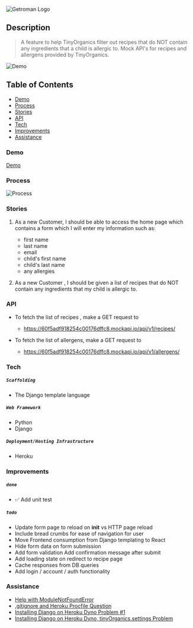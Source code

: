 ![Getroman Logo](static/img/BBG_header.png)
## Description
>A feature to help TinyOrganics filter out recipes that do NOT contain any ingredients that a child is allergic to. Mock API's for recipes and allergens provided by TinyOrganics.

![Demo](/static/img/demo.gif)
## Table of Contents 
- [Demo](#demo)
- [Process](#process)
- [Stories](#stories)
- [API](#api)
- [Tech](#tech)
- [Improvements](#improvements)
- [Assistance](#assistance)

### Demo
[Demo](https://tinyorganicspythondjango.fly.dev/tinyOrganicApp/)

### Process
![Process](static/img/process.png)

### Stories
1. As a new Customer, I should be able to access the home page which contains a form which I will enter my information such as:
   - first name 
   - last name
   - email
   - child's first name
   - child's last name
   - any allergies

2. As a new Customer , I should be given a list of recipes that do NOT contain any ingredients that my child is allergic to. 

### API
- To fetch the list of recipes , make a GET request to 
    - https://60f5adf918254c00176dffc8.mockapi.io/api/v1/recipes/

- To fetch the list of allergens, make a GET request to  
    - https://60f5adf918254c00176dffc8.mockapi.io/api/v1/allergens/
### Tech
##### ```Scaffolding```
- The Django template language 
##### ```Web Framework```
- Python
- Django
##### ```Deployment/Hosting Infrastructure```
- Heroku
### Improvements
##### ```done```
- ✅ Add unit test

##### ```todo```
- Update form page to reload on __init__ vs HTTP page reload
- Include bread crumbs for ease of navigation for user
- Move Frontend consumption from Django templating to React
- Hide form data on form submission
- Add form validation
Add confirmation message after submit
- Add loading state on redirect to recipe page
- Cache responses from DB queries
- Add login / account / auth functionality

### Assistance
- [Help with ModuleNotFoundError](https://twitter.com/builtByGetroman/status/1420869568097136643)
- [.gitignore and Heroku Procfile Question](https://twitter.com/builtByGetroman/status/1427114717345107969)
- [Installing Django on Heroku Dyno Problem #1](https://twitter.com/builtByGetroman/status/1427312853351112704)
- [Installing Django on Heroku Dyno, tinyOrganics.settings Problem ](https://twitter.com/builtByGetroman/status/1427844662904168450)